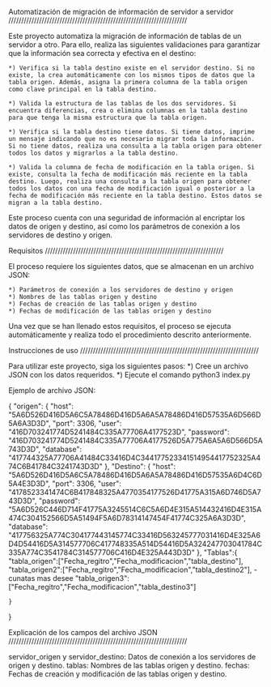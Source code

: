
Automatización de migración de información de servidor a servidor //////////////////////////////////////////////////////////////////////

Este proyecto automatiza la migración de información de tablas de un servidor a otro. Para ello, realiza las siguientes validaciones para garantizar que la información sea correcta y efectiva en el destino:

    *) Verifica si la tabla destino existe en el servidor destino. Si no existe, la crea automáticamente con los mismos tipos de datos que la tabla origen. Además, asigna la primera columna de la tabla origen como clave principal en la tabla destino.

    *) Valida la estructura de las tablas de los dos servidores. Si encuentra diferencias, crea o elimina columnas en la tabla destino para que tenga la misma estructura que la tabla origen.

    *) Verifica si la tabla destino tiene datos. Si tiene datos, imprime un mensaje indicando que no es necesario migrar toda la información. Si no tiene datos, realiza una consulta a la tabla origen para obtener todos los datos y migrarlos a la tabla destino.

    *) Valida la columna de fecha de modificación en la tabla origen. Si existe, consulta la fecha de modificación más reciente en la tabla destino. Luego, realiza una consulta a la tabla origen para obtener todos los datos con una fecha de modificación igual o posterior a la fecha de modificación más reciente en la tabla destino. Estos datos se migran a la tabla destino.

Este proceso cuenta con una seguridad de información al encriptar los datos de origen y destino, así como los parámetros de conexión a los servidores de destino y origen.

Requisitos //////////////////////////////////////////////////////////////////////

El proceso requiere los siguientes datos, que se almacenan en un archivo JSON:

    *) Parámetros de conexión a los servidores de destino y origen
    *) Nombres de las tablas origen y destino
    *) Fechas de creación de las tablas origen y destino
    *) Fechas de modificación de las tablas origen y destino
Una vez que se han llenado estos requisitos, el proceso se ejecuta automáticamente y realiza todo el procedimiento descrito anteriormente.

Instrucciones de uso //////////////////////////////////////////////////////////////////////

Para utilizar este proyecto, siga los siguientes pasos:
    *) Cree un archivo JSON con los datos requeridos.
    *) Ejecute el comando python3 index.py

Ejemplo de archivo JSON:

{
    "origen": {
        "host": "5A6D526D416D5A6C5A78486D416D5A6A5A78486D416D57535A6D566D5A6A3D3D",
        "port": 3306,
        "user": "416D703241774D5241484C335A77706A4177523D",
        "password": "416D703241774D5241484C335A77706A4177526D5A775A6A5A6D566D5A743D3D",
        "database": "417744325A77706A41484C33416D4C344177523341514954417752325A474C6B41784C3241743D3D"
    },
    "Destino": {
        "host": "5A6D526D416D5A6C5A78486D416D5A6A5A78486D416D57535A6D4C6D5A4E3D3D",
        "port": 3306,
        "user": "4178523341474C6B417848325A4770354177526D41775A315A6D746D5A743D3D",
        "password": "5A6D526C446D714F41775A3245514C6C5A6D4E315A514432416D4E315A474C304152566D5A51494F5A6D78314147454F41774C325A6A3D3D",
        "database": "417756325A774C304177443145774C33416D563245777031416D4E325A6D4D54416D5A314577706C417748335A514D54416D5A324247703041784C335A774C3541784C314577706C416D4E325A443D3D"
    },
    "Tablas":{  
        "tabla_origen":["Fecha_regitro","Fecha_modificacion","tabla_destino"],
        "tabla_origen2":["Fecha_regitro","Fecha_modificacion","tabla_destino2"],
        - cunatas mas desee
        "tabla_origen3":["Fecha_regitro","Fecha_modificacion","tabla_destino3"]
        

    }
}

Explicación de los campos del archivo JSON //////////////////////////////////////////////////////////////////////

servidor_origen y servidor_destino: Datos de conexión a los servidores de origen y destino.
tablas: Nombres de las tablas origen y destino.
fechas: Fechas de creación y modificación de las tablas origen y destino.